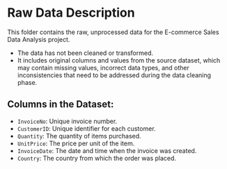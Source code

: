 # Raw Data Description

This folder contains the raw, unprocessed data for the E-commerce Sales Data Analysis project. 

- The data has not been cleaned or transformed.
- It includes original columns and values from the source dataset, which may contain missing values, incorrect data types, and other inconsistencies that need to be addressed during the data cleaning phase.

## Columns in the Dataset:
- `InvoiceNo`: Unique invoice number.
- `CustomerID`: Unique identifier for each customer.
- `Quantity`: The quantity of items purchased.
- `UnitPrice`: The price per unit of the item.
- `InvoiceDate`: The date and time when the invoice was created.
- `Country`: The country from which the order was placed.


